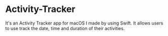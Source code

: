 # Activity-Tracker
It's an Activity Tracker app for macOS I made by using Swift. It allows users to use track the date, time and duration of their activities.
